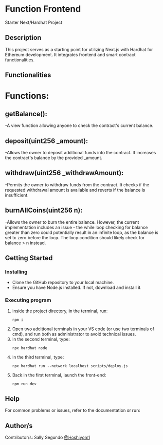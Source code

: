 # Function Frontend

Starter Next/Hardhat Project

## Description

This project serves as a starting point for utilizing Next.js with Hardhat for Ethereum development. It integrates frontend and smart contract functionalities.
## Functionalities
# Functions:

## getBalance():
-A view function allowing anyone to check the contract's current balance.

## deposit(uint256 _amount):
-Allows the owner to deposit additional funds into the contract. It increases the contract's balance by the provided _amount.

## withdraw(uint256 _withdrawAmount): 
-Permits the owner to withdraw funds from the contract. It checks if the requested withdrawal amount is available and reverts if the balance is insufficient.

## burnAllCoins(uint256 n): 
-Allows the owner to burn the entire balance. However, the current implementation includes an issue - the while loop checking for balance greater than zero could potentially result in an infinite loop, as the balance is set to zero before the loop. The loop condition should likely check for balance > n instead.
## Getting Started

### Installing

- Clone the GitHub repository to your local machine.
- Ensure you have Node.js installed. If not, download and install it.

### Executing program

1. Inside the project directory, in the terminal, run:
    ```
    npm i
    ```
2. Open two additional terminals in your VS code (or use two terminals of cmd), and run both as administrator to avoid technical issues.
3. In the second terminal, type:
    ```
    npx hardhat node
    ```
4. In the third terminal, type:
    ```
    npx hardhat run --network localhost scripts/deploy.js
    ```
5. Back in the first terminal, launch the front-end:
    ```
    npm run dev
    ```

## Help

For common problems or issues, refer to the documentation or run:

## Author/s

Contributor/s: Sally Segundo [@Hoshiyom1](https://github.com/Hoshiyom1)
